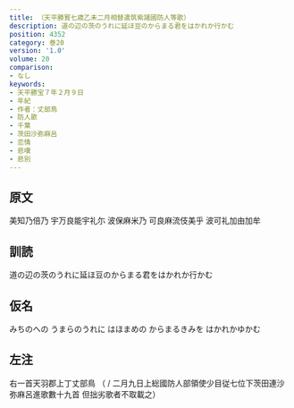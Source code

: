```yaml
---
title: （天平勝寳七歳乙未二月相替遣筑紫諸國防人等歌）
description: 道の辺の茨のうれに延ほ豆のからまる君をはかれか行かむ
position: 4352
category: 巻20
version: '1.0'
volume: 20
comparison:
- なし
keywords:
- 天平勝宝７年２月９日
- 年紀
- 作者：丈部鳥
- 防人歌
- 千葉
- 茨田沙弥麻呂
- 恋情
- 悲嘆
- 悲別
---
```


## 原文

美知乃倍乃 宇万良能宇礼尓 波保麻米乃 可良麻流伎美乎 波可礼加由加牟

## 訓読

道の辺の茨のうれに延ほ豆のからまる君をはかれか行かむ

## 仮名

みちのへの うまらのうれに はほまめの からまるきみを はかれかゆかむ

## 左注

右一首天羽郡上丁丈部鳥 （ / 二月九日上総國防人部領使少目従七位下茨田連沙弥麻呂進歌數十九首 但拙劣歌者不取載之）
